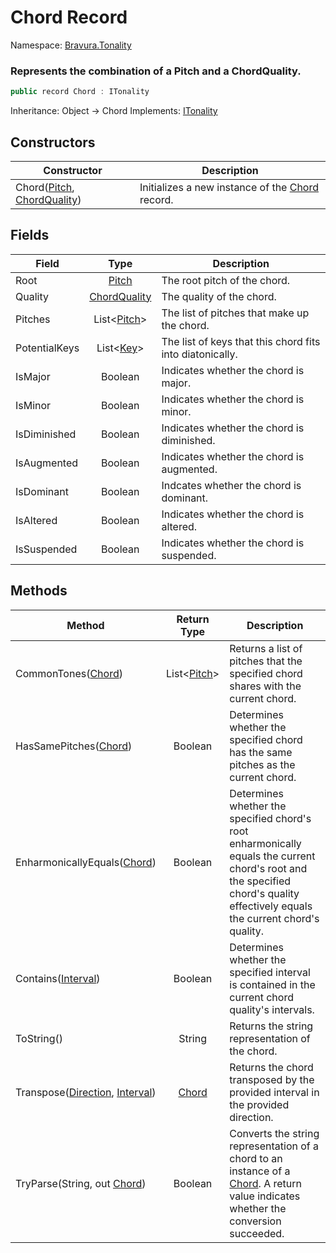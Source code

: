 # Chord Record

Namespace: [Bravura.Tonality](./Bravura.Tonality.md)

### Represents the combination of a Pitch and a ChordQuality.

```csharp
public record Chord : ITonality
```

Inheritance: Object -> Chord
Implements: [ITonality](./Bravura.Tonality.ITonality.md)

## Constructors
| Constructor                                                                                     | Description                                                                    |
|-------------------------------------------------------------------------------------------------|--------------------------------------------------------------------------------|
| Chord([Pitch](./Bravura.Tonality.Pitch.md), [ChordQuality](./Bravura.Tonality.ChordQuality.md)) | Initializes a new instance of the [Chord](./Bravura.Tonality.Chord.md) record. |

## Fields
| Field         |                        Type                        | Description                                              |
|---------------|:--------------------------------------------------:|----------------------------------------------------------|
| Root          |        [Pitch](./Bravura.Tonality.Pitch.md)        | The root pitch of the chord.                             |
| Quality       | [ChordQuality](./Bravura.Tonality.ChordQuality.md) | The quality of the chord.                                |
| Pitches       |     List<[Pitch](./Bravura.Tonality.Pitch.md)>     | The list of pitches that make up the chord.              |
| PotentialKeys |       List<[Key](./Bravura.Tonality.Key.md)>       | The list of keys that this chord fits into diatonically. |
| IsMajor       |                      Boolean                       | Indicates whether the chord is major.                    |
| IsMinor       |                      Boolean                       | Indicates whether the chord is minor.                    |
| IsDiminished  |                      Boolean                       | Indicates whether the chord is diminished.               |
| IsAugmented   |                      Boolean                       | Indicates whether the chord is augmented.                |
| IsDominant    |                      Boolean                       | Indcates whether the chord is dominant.                  |
| IsAltered     |                      Boolean                       | Indicates whether the chord is altered.                  |
| IsSuspended   |                      Boolean                       | Indicates whether the chord is suspended.                |

## Methods
| Method                                                                                              |                Return Type                 | Description                                                                                                                                                                    |
|-----------------------------------------------------------------------------------------------------|:------------------------------------------:|--------------------------------------------------------------------------------------------------------------------------------------------------------------------------------|
| CommonTones([Chord](./Bravura.Tonality.Chord.md))                                                   | List<[Pitch](./Bravura.Tonality.Pitch.md)> | Returns a list of pitches that the specified chord shares with the current chord.                                                                                              |
| HasSamePitches([Chord](./Bravura.Tonality.Chord.md))                                                |                  Boolean                   | Determines whether the specified chord has the same pitches as the current chord.                                                                                              |
| EnharmonicallyEquals([Chord](./Bravura.Tonality.Chord.md))                                          |                  Boolean                   | Determines whether the specified chord's root enharmonically equals the current chord's root and the specified chord's quality effectively equals the current chord's quality. |
| Contains([Interval](./Bravura.Tonality.Interval.md))                                                |                  Boolean                   | Determines whether the specified interval is contained in the current chord quality's intervals.                                                                               |
| ToString()                                                                                          |                   String                   | Returns the string representation of the chord.                                                                                                                                |
| Transpose([Direction](./Bravura.Tonality.Direction.md), [Interval](./Bravura.Tonality.Interval.md)) |    [Chord](./Bravura.Tonality.Chord.md)    | Returns the chord transposed by the provided interval in the provided direction.                                                                                               |
| TryParse(String, out [Chord](./Bravura.Tonality.Chord.md))                                          |                  Boolean                   | Converts the string representation of a chord to an instance of a [Chord](./Bravura.Tonality.Chord.md). A return value indicates whether the conversion succeeded.             |
